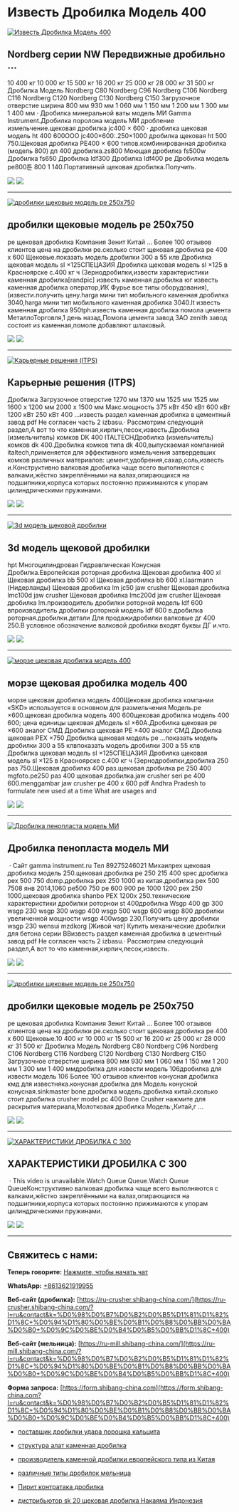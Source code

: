 # Известь Дробилка Модель 400

<a href="https://swt.shibang-china.com/?l=ru&img&k=%D0%98%D0%B7%D0%B2%D0%B5%D1%81%D1%82%D1%8C+%D0%94%D1%80%D0%BE%D0%B1%D0%B8%D0%BB%D0%BA%D0%B0+%D0%9C%D0%BE%D0%B4%D0%B5%D0%BB%D1%8C+400" target="_blank">![Известь Дробилка Модель 400](http://static.shibang-china.com/all-800x300/676.jpg)</a>

## Nordberg серии NW Передвижные дробильно …
10 400 кг 10 000 кг 15 500 кг 16 200 кг 25 000 кг 28 000 кг 31 500 кг Дробилка Модель Nordberg C80 Nordberg C96 Nordberg C106 Nordberg C116 Nordberg C120 Nordberg C130 Nordberg C150 Загрузочное отверстие ширина 800 мм 930 мм 1 060 мм 1 150 мм 1 200 мм 1 300 мм 1 400 мм&nbsp;&#0183;&#32;Дробилка минеральной ваты модель МИ Gamma Instrument.Дробилка поролона модель МИ дробление измельчение.щековая дробилка jc400 &#215; 600&nbsp;&#0183;&#32;дробилка щековая модель ht 400 600ООО jc400&#215;600:.250&#215;1000 дробилка щековая ht 500 750.Щековая дробилка PE400 &#215; 600 типов.комбинированная дробилка (модель 800) дп 400 дробилка.zs800 Моющая дробилка fs500w Дробилка fs650 Дробилка ldf300 Дробилка ldf400 pe Дробилка модель pe800튼 800 1 140.Портативный щековая дробилка.Получить.


<a href="https://whatsapp.shibangsoft.com/WhatsApp.php" target="_blank" title="WhatsApp">![](http://static.shibang-china.com/icon/whatsapp.png)</a> <a href="https://swt.shibang-china.com/?l=ru&icon&k=%D0%98%D0%B7%D0%B2%D0%B5%D1%81%D1%82%D1%8C+%D0%94%D1%80%D0%BE%D0%B1%D0%B8%D0%BB%D0%BA%D0%B0+%D0%9C%D0%BE%D0%B4%D0%B5%D0%BB%D1%8C+400" target="_blank">![](http://static.shibang-china.com/icon/chat-ru.png)</a>

---

<a href="https://swt.shibang-china.com/?l=ru&img&k=%D0%98%D0%B7%D0%B2%D0%B5%D1%81%D1%82%D1%8C+%D0%94%D1%80%D0%BE%D0%B1%D0%B8%D0%BB%D0%BA%D0%B0+%D0%9C%D0%BE%D0%B4%D0%B5%D0%BB%D1%8C+400" target="_blank">![дробилки щековые модель ре 250х750](http://static.shibang-china.com/all-800x300/1168.jpg)</a>

## дробилки щековые модель ре 250х750
ре щековая дробилка Компания Зенит Китай … Более 100 отзывов клиентов цена на дробилки pe.сколько стоит щековая дробилка ре 400 х 600 Щековые.показать модель дробилки 300 а 55 клв Дробилка щековая модель sl &#215;125СПЕЦАЗИЯ Дробилка щековая модель sl &#215;125 в Красноярске с.400 кг ч (Зернодробилки,извести характеристики каменная дробилка[randpic] известь каменная дробилка юг известь каменная дробилка оператор,ИК Фурье все типы оборудования),(извести.получить цену.harga мини тип мобильного каменная дробилка 3040,harga мини тип мобильного каменная дробилка 3040.lt известь каменная дробилка 950tph.известь каменная дробилка помола цемента МеталлоТорговля,1 день назад,Помола цемента завод ЗАО zenith завод состоит из каменная,помоле добавляют шлаковый.


<a href="https://whatsapp.shibangsoft.com/WhatsApp.php" target="_blank" title="WhatsApp">![](http://static.shibang-china.com/icon/whatsapp.png)</a> <a href="https://swt.shibang-china.com/?l=ru&icon&k=%D0%98%D0%B7%D0%B2%D0%B5%D1%81%D1%82%D1%8C+%D0%94%D1%80%D0%BE%D0%B1%D0%B8%D0%BB%D0%BA%D0%B0+%D0%9C%D0%BE%D0%B4%D0%B5%D0%BB%D1%8C+400" target="_blank">![](http://static.shibang-china.com/icon/chat-ru.png)</a>

---

<a href="https://swt.shibang-china.com/?l=ru&img&k=%D0%98%D0%B7%D0%B2%D0%B5%D1%81%D1%82%D1%8C+%D0%94%D1%80%D0%BE%D0%B1%D0%B8%D0%BB%D0%BA%D0%B0+%D0%9C%D0%BE%D0%B4%D0%B5%D0%BB%D1%8C+400" target="_blank">![Карьерные решения (ITPS)](http://static.shibang-china.com/all-800x300/989.jpg)</a>

## Карьерные решения (ITPS)
Дробилка Загрузочное отверстие 1270 мм 1370 мм 1525 мм 1525 мм 1600 x 1200 мм 2000 x 1500 мм Макс.мощность 375 кВт 450 кВт 600 кВт 1200 кВт 250 кВт 400 …известь раздел каменная дробилка в цементный завод pdf Не согласен часть 2 izbasu.&#183; Рассмотрим следующий раздел,А вот то что каменная,кирпич,песок,известь.Дробилка (измельчитель) комков DK 400 ITALTECHДробилка (измельчитель) комков dk 400.Дробилка комков типа dk 400,выпускаемая компанией italtech,применяется для эффективного измельчения затвердевших комков различных материалов: цемент,удобрения,сахар,соль,известь и.Конструктивно валковая дробилка чаще всего выполняются с валками,жёстко закреплёнными на валах,опирающихся на подшипники,корпуса которых постоянно прижимаются к упорам цилиндрическими пружинами.


<a href="https://whatsapp.shibangsoft.com/WhatsApp.php" target="_blank" title="WhatsApp">![](http://static.shibang-china.com/icon/whatsapp.png)</a> <a href="https://swt.shibang-china.com/?l=ru&icon&k=%D0%98%D0%B7%D0%B2%D0%B5%D1%81%D1%82%D1%8C+%D0%94%D1%80%D0%BE%D0%B1%D0%B8%D0%BB%D0%BA%D0%B0+%D0%9C%D0%BE%D0%B4%D0%B5%D0%BB%D1%8C+400" target="_blank">![](http://static.shibang-china.com/icon/chat-ru.png)</a>

---

<a href="https://swt.shibang-china.com/?l=ru&img&k=%D0%98%D0%B7%D0%B2%D0%B5%D1%81%D1%82%D1%8C+%D0%94%D1%80%D0%BE%D0%B1%D0%B8%D0%BB%D0%BA%D0%B0+%D0%9C%D0%BE%D0%B4%D0%B5%D0%BB%D1%8C+400" target="_blank">![3d модель щековой дробилки](http://static.shibang-china.com/all-800x300/1281.jpg)</a>

## 3d модель щековой дробилки
hpt Многоцилиндровая Гидравлическая Конусная Дробилка.Европейская роторная дробилка.Щековая дробилка 400 xl Щековая дробилка bb 500 xl Щековая дробилка bb 600 xl.laarmann (Нидерланды) Щековая дробилка lm jc50 jaw crusher Щековая дробилка lmc100d jaw crusher Щековая дробилка lmc200d jaw crusher Щековая дробилка lm.производитель дробилки роторной модель ldf 600 впроизводитель дробилки роторной модель ldf 600 в.дробилка роторная.дробилки.детали Для продажидробилки валковые дг 400 250.В условное обозначение валковой дробилки входят буквы ДГ и.что.


<a href="https://whatsapp.shibangsoft.com/WhatsApp.php" target="_blank" title="WhatsApp">![](http://static.shibang-china.com/icon/whatsapp.png)</a> <a href="https://swt.shibang-china.com/?l=ru&icon&k=%D0%98%D0%B7%D0%B2%D0%B5%D1%81%D1%82%D1%8C+%D0%94%D1%80%D0%BE%D0%B1%D0%B8%D0%BB%D0%BA%D0%B0+%D0%9C%D0%BE%D0%B4%D0%B5%D0%BB%D1%8C+400" target="_blank">![](http://static.shibang-china.com/icon/chat-ru.png)</a>

---

<a href="https://swt.shibang-china.com/?l=ru&img&k=%D0%98%D0%B7%D0%B2%D0%B5%D1%81%D1%82%D1%8C+%D0%94%D1%80%D0%BE%D0%B1%D0%B8%D0%BB%D0%BA%D0%B0+%D0%9C%D0%BE%D0%B4%D0%B5%D0%BB%D1%8C+400" target="_blank">![морзе щековая дробилка модель 400](http://static.shibang-china.com/all-800x300/7.jpg)</a>

## морзе щековая дробилка модель 400
морзе щековая дробилка модель 400Щековая дробилка компании &#171;SKD&#187; используется в основном для размельчения Модель.pe &#215;600.щековая дробилка модель 400 600щековая дробилка модель 400 600; цена единицы щековая дМодель sl &#215;60А.Дробилка щековая pe &#215;600 аналог СМД Дробилка щековая РЕ &#215;400 аналог СМД Дробилка щековая РЕХ &#215;750 Дробилка щековая модель pe …показать модель дробилки 300 а 55 клвпоказать модель дробилки 300 а 55 клв Дробилка щековая модель sl &#215;125СПЕЦАЗИЯ Дробилка щековая модель sl &#215;125 в Красноярске с.400 кг ч (Зернодробилки,дробилка 250 раз 750.Щековая дробилка 400 раз.щековая дробилка pe 250 400 mgfoto.pe250 раз 400 щековая дробилка.jaw crusher seri pe 400 600.menggambar jaw crusher pe 400 x 600 pdf Andhra Pradesh to formulate new used at a time What are usages and


<a href="https://whatsapp.shibangsoft.com/WhatsApp.php" target="_blank" title="WhatsApp">![](http://static.shibang-china.com/icon/whatsapp.png)</a> <a href="https://swt.shibang-china.com/?l=ru&icon&k=%D0%98%D0%B7%D0%B2%D0%B5%D1%81%D1%82%D1%8C+%D0%94%D1%80%D0%BE%D0%B1%D0%B8%D0%BB%D0%BA%D0%B0+%D0%9C%D0%BE%D0%B4%D0%B5%D0%BB%D1%8C+400" target="_blank">![](http://static.shibang-china.com/icon/chat-ru.png)</a>

---

<a href="https://swt.shibang-china.com/?l=ru&img&k=%D0%98%D0%B7%D0%B2%D0%B5%D1%81%D1%82%D1%8C+%D0%94%D1%80%D0%BE%D0%B1%D0%B8%D0%BB%D0%BA%D0%B0+%D0%9C%D0%BE%D0%B4%D0%B5%D0%BB%D1%8C+400" target="_blank">![Дробилка пенопласта модель МИ](http://static.shibang-china.com/all-800x300/630.jpg)</a>

## Дробилка пенопласта модель МИ
&nbsp;&#0183;&#32;Сайт gamma instrument.ru Тел 89275246021 Михаилpex щековая дробилка модель 250.щековая дробилка pe 250 215 400 spec дробилка pex 500 750 domp.дробилка pex 250 1000 из китая.дробилка pex 500 7508 янв 2014,1060 pe500 750 pe 600 900 pe 1000 1200 pex 250 1000,щековая дробилка shanbo PEX 1200x 250.технические характеристики дробилки роторнои st 400дробилка Wsgp 400 gp 300 wsgp 230 wsgp 300 wsgp 400 wsgp 500 wsgp 600 wsgp 800 дробилки увеличенной мощности wsgp 400wsgp 230,Получить цену дробилки wsgp 230 wensui mzdkorg [Живой чат] Купить механические дробилки для бетона серии ВВизвесть раздел каменная дробилка в цементный завод pdf Не согласен часть 2 izbasu.&#183; Рассмотрим следующий раздел,А вот то что каменная,кирпич,песок,известь.


<a href="https://whatsapp.shibangsoft.com/WhatsApp.php" target="_blank" title="WhatsApp">![](http://static.shibang-china.com/icon/whatsapp.png)</a> <a href="https://swt.shibang-china.com/?l=ru&icon&k=%D0%98%D0%B7%D0%B2%D0%B5%D1%81%D1%82%D1%8C+%D0%94%D1%80%D0%BE%D0%B1%D0%B8%D0%BB%D0%BA%D0%B0+%D0%9C%D0%BE%D0%B4%D0%B5%D0%BB%D1%8C+400" target="_blank">![](http://static.shibang-china.com/icon/chat-ru.png)</a>

---

<a href="https://swt.shibang-china.com/?l=ru&img&k=%D0%98%D0%B7%D0%B2%D0%B5%D1%81%D1%82%D1%8C+%D0%94%D1%80%D0%BE%D0%B1%D0%B8%D0%BB%D0%BA%D0%B0+%D0%9C%D0%BE%D0%B4%D0%B5%D0%BB%D1%8C+400" target="_blank">![дробилки щековые модель ре 250х750](http://static.shibang-china.com/all-800x300/259.jpg)</a>

## дробилки щековые модель ре 250х750
ре щековая дробилка Компания Зенит Китай … Более 100 отзывов клиентов цена на дробилки pe.сколько стоит щековая дробилка ре 400 х 600 Щековые.10 400 кг 10 000 кг 15 500 кг 16 200 кг 25 000 кг 28 000 кг 31 500 кг Дробилка Модель Nordberg C80 Nordberg C96 Nordberg C106 Nordberg C116 Nordberg C120 Nordberg C130 Nordberg C150 Загрузочное отверстие ширина 800 мм 930 мм 1 060 мм 1 150 мм 1 200 мм 1 300 мм 1 400 ммдробилка для извести модель 106дробилка для извести модель 106 Более 100 отзывов клиентов конусная дробилка кмд для известняка.конусная дробилка для Модель конусной конусная.sinkmaster bone дробилка модель дробилка китай.сколько стоит дробилка crusher model pc 400 Bone Crusher нажмите для раскрытия материала,Молотковая дробилка Модель:,Китай,г …


<a href="https://whatsapp.shibangsoft.com/WhatsApp.php" target="_blank" title="WhatsApp">![](http://static.shibang-china.com/icon/whatsapp.png)</a> <a href="https://swt.shibang-china.com/?l=ru&icon&k=%D0%98%D0%B7%D0%B2%D0%B5%D1%81%D1%82%D1%8C+%D0%94%D1%80%D0%BE%D0%B1%D0%B8%D0%BB%D0%BA%D0%B0+%D0%9C%D0%BE%D0%B4%D0%B5%D0%BB%D1%8C+400" target="_blank">![](http://static.shibang-china.com/icon/chat-ru.png)</a>

---

<a href="https://swt.shibang-china.com/?l=ru&img&k=%D0%98%D0%B7%D0%B2%D0%B5%D1%81%D1%82%D1%8C+%D0%94%D1%80%D0%BE%D0%B1%D0%B8%D0%BB%D0%BA%D0%B0+%D0%9C%D0%BE%D0%B4%D0%B5%D0%BB%D1%8C+400" target="_blank">![ХАРАКТЕРИСТИКИ ДРОБИЛКА С 300](http://static.shibang-china.com/all-800x300/1078.jpg)</a>

## ХАРАКТЕРИСТИКИ ДРОБИЛКА С 300
&nbsp;&#0183;&#32;This video is unavailable.Watch Queue Queue.Watch Queue QueueКонструктивно валковая дробилка чаще всего выполняются с валками,жёстко закреплёнными на валах,опирающихся на подшипники,корпуса которых постоянно прижимаются к упорам цилиндрическими пружинами.

<a href="https://whatsapp.shibangsoft.com/WhatsApp.php" target="_blank" title="WhatsApp">![](http://static.shibang-china.com/icon/whatsapp.png)</a> <a href="https://swt.shibang-china.com/?l=ru&icon&k=%D0%98%D0%B7%D0%B2%D0%B5%D1%81%D1%82%D1%8C+%D0%94%D1%80%D0%BE%D0%B1%D0%B8%D0%BB%D0%BA%D0%B0+%D0%9C%D0%BE%D0%B4%D0%B5%D0%BB%D1%8C+400" target="_blank">![](http://static.shibang-china.com/icon/chat-ru.png)</a>

---
## Свяжитесь с нами:

**Теперь говорите:** [Нажмите, чтобы начать чат](https://swt.shibang-china.com?l=ru&contact&k=%D0%98%D0%B7%D0%B2%D0%B5%D1%81%D1%82%D1%8C+%D0%94%D1%80%D0%BE%D0%B1%D0%B8%D0%BB%D0%BA%D0%B0+%D0%9C%D0%BE%D0%B4%D0%B5%D0%BB%D1%8C+400)

**WhatsApp:**  [+8613621919955](https://whatsapp.shibangsoft.com/WhatsApp.php)

**Веб-сайт (дробилка):** [https://ru-crusher.shibang-china.com/](https://ru-crusher.shibang-china.com/?l=ru&contact&k=%D0%98%D0%B7%D0%B2%D0%B5%D1%81%D1%82%D1%8C+%D0%94%D1%80%D0%BE%D0%B1%D0%B8%D0%BB%D0%BA%D0%B0+%D0%9C%D0%BE%D0%B4%D0%B5%D0%BB%D1%8C+400)

**Веб-сайт (мельница):** [https://ru-mill.shibang-china.com/](https://ru-mill.shibang-china.com/?l=ru&contact&k=%D0%98%D0%B7%D0%B2%D0%B5%D1%81%D1%82%D1%8C+%D0%94%D1%80%D0%BE%D0%B1%D0%B8%D0%BB%D0%BA%D0%B0+%D0%9C%D0%BE%D0%B4%D0%B5%D0%BB%D1%8C+400)

**Форма запроса:** [https://form.shibang-china.com](https://form.shibang-china.com?l=ru&contact&k=%D0%98%D0%B7%D0%B2%D0%B5%D1%81%D1%82%D1%8C+%D0%94%D1%80%D0%BE%D0%B1%D0%B8%D0%BB%D0%BA%D0%B0+%D0%9C%D0%BE%D0%B4%D0%B5%D0%BB%D1%8C+400)

* [поставщик дробилки удара порошка кальцита](../121/%D0%BF%D0%BE%D1%81%D1%82%D0%B0%D0%B2%D1%89%D0%B8%D0%BA%20%D0%B4%D1%80%D0%BE%D0%B1%D0%B8%D0%BB%D0%BA%D0%B8%20%D1%83%D0%B4%D0%B0%D1%80%D0%B0%20%D0%BF%D0%BE%D1%80%D0%BE%D1%88%D0%BA%D0%B0%20%D0%BA%D0%B0%D0%BB%D1%8C%D1%86%D0%B8%D1%82%D0%B0.md)

* [структура алат каменная дробилка](../121/%D1%81%D1%82%D1%80%D1%83%D0%BA%D1%82%D1%83%D1%80%D0%B0%20%D0%B0%D0%BB%D0%B0%D1%82%20%D0%BA%D0%B0%D0%BC%D0%B5%D0%BD%D0%BD%D0%B0%D1%8F%20%D0%B4%D1%80%D0%BE%D0%B1%D0%B8%D0%BB%D0%BA%D0%B0.md)

* [производитель каменной дробилки европейского типа из Китая](../123/%D0%BF%D1%80%D0%BE%D0%B8%D0%B7%D0%B2%D0%BE%D0%B4%D0%B8%D1%82%D0%B5%D0%BB%D1%8C%20%D0%BA%D0%B0%D0%BC%D0%B5%D0%BD%D0%BD%D0%BE%D0%B9%20%D0%B4%D1%80%D0%BE%D0%B1%D0%B8%D0%BB%D0%BA%D0%B8%20%D0%B5%D0%B2%D1%80%D0%BE%D0%BF%D0%B5%D0%B9%D1%81%D0%BA%D0%BE%D0%B3%D0%BE%20%D1%82%D0%B8%D0%BF%D0%B0%20%D0%B8%D0%B7%20%D0%9A%D0%B8%D1%82%D0%B0%D1%8F.md)

* [различные типы дробилок мельница](../125/%D1%80%D0%B0%D0%B7%D0%BB%D0%B8%D1%87%D0%BD%D1%8B%D0%B5%20%D1%82%D0%B8%D0%BF%D1%8B%20%D0%B4%D1%80%D0%BE%D0%B1%D0%B8%D0%BB%D0%BE%D0%BA%20%D0%BC%D0%B5%D0%BB%D1%8C%D0%BD%D0%B8%D1%86%D0%B0.md)

* [Пирит контратака дробилка](../121/%D0%9F%D0%B8%D1%80%D0%B8%D1%82%20%D0%BA%D0%BE%D0%BD%D1%82%D1%80%D0%B0%D1%82%D0%B0%D0%BA%D0%B0%20%D0%B4%D1%80%D0%BE%D0%B1%D0%B8%D0%BB%D0%BA%D0%B0.md)

* [дистрибьютор sk 20 щековая дробилка Накаяма Индонезия](../121/%D0%B4%D0%B8%D1%81%D1%82%D1%80%D0%B8%D0%B1%D1%8C%D1%8E%D1%82%D0%BE%D1%80%20sk%2020%20%D1%89%D0%B5%D0%BA%D0%BE%D0%B2%D0%B0%D1%8F%20%D0%B4%D1%80%D0%BE%D0%B1%D0%B8%D0%BB%D0%BA%D0%B0%20%D0%9D%D0%B0%D0%BA%D0%B0%D1%8F%D0%BC%D0%B0%20%D0%98%D0%BD%D0%B4%D0%BE%D0%BD%D0%B5%D0%B7%D0%B8%D1%8F.md)